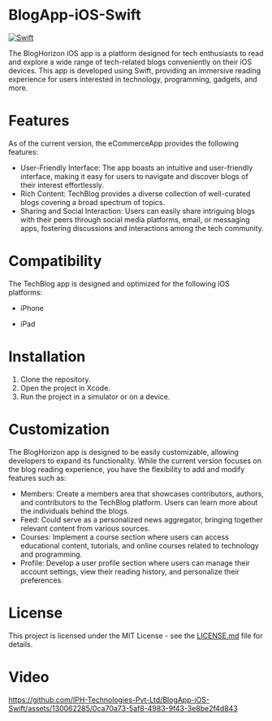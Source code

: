 # BlogApp-iOS-Swift
[![Swift](https://img.shields.io/badge/swift-%2320232a.svg?style=for-the-badge&logo=swift&logoColor=%23F05138)](https://swift.org/)

The BlogHorizon iOS app is a platform designed for tech enthusiasts to read and explore a wide range of tech-related blogs conveniently on their iOS devices. This app is developed using Swift, providing an immersive reading experience for users interested in technology, programming, gadgets, and more.
 
# Features

As of the current version, the eCommerceApp provides the following features:
- User-Friendly Interface: 
The app boasts an intuitive and user-friendly interface, making it easy for users to navigate and discover blogs of their interest effortlessly.
- Rich Content: 
TechBlog provides a diverse collection of well-curated blogs covering a broad spectrum of topics.
- Sharing and Social Interaction: 
Users can easily share intriguing blogs with their peers through social media platforms, email, or messaging apps, fostering discussions and interactions among the tech community.
 
# Compatibility

The TechBlog app is designed and optimized for the following iOS platforms:

- iPhone

- iPad
 
# Installation
 
1.	Clone the repository.
2.	Open the project in Xcode.
3.	Run the project in a simulator or on a device.
 
# Customization

The BlogHorizon app is designed to be easily customizable, allowing developers to expand its functionality. While the current version focuses on the blog reading experience, you have the flexibility to add and modify features such as:
- Members: Create a members area that showcases contributors, authors, and contributors to the TechBlog platform. Users can learn more about the individuals behind the blogs.
- Feed: Could serve as a personalized news aggregator, bringing together relevant content from various sources.
- Courses: Implement a course section where users can access educational content, tutorials, and online courses related to technology and programming.
- Profile: Develop a user profile section where users can manage their account settings, view their reading history, and personalize their preferences.

# License

This project is licensed under the MIT License - see the [LICENSE.md](LICENSE.md) file for details.


# Video



https://github.com/IPH-Technologies-Pvt-Ltd/BlogApp-iOS-Swift/assets/130062285/0ca70a73-5af8-4983-9f43-3e8be2f4d843



